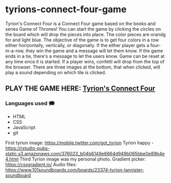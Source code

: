 # tyrions-connect-four-game

Tyrion's Connect Four is a Connect Four game based on the books and series Game of Thrones! You can start the game by clicking the circles on the board which will drop the pieces into place. The color pieces are orandg for and light blue. The objective of the game is to get four colors in a row either horizontally, vertically, or diagonally. If the either player gets a four-in-a-row, they win the game and a message will let them know. If the game ends in a tie, there's a message to let the users know. Game can be reset at any time once it is started. If a player wins, confetti will drop from the top of the browser. There are three images at the bottom, that when clicked, will play a sound depending on which tile is clicked.

## PLAY THE GAME HERE: [Tyrion's Connect Four](https://tyrions-lets-connect-game.netlify.app/)

### Languages used 🗯

 * HTML
 * CSS
 * JavaScript
 * git



First tyrion image: https://mobile.twitter.com/got_tyrion
Tyrion happy - https://rstudio-pubs-static.s3.amazonaws.com/376023_b04b6149e6664d949b065bbe0e89b4e4.html
Third Tyrion image was my personal photo.
Gradient picker: https://cssgradient.io/
Audio files: https://www.101soundboards.com/boards/23374-tyrion-lannister-soundboard


